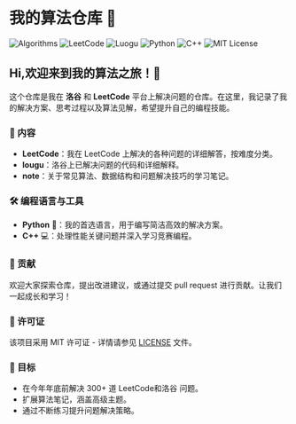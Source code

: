 # 我的算法仓库 🌟

![Algorithms](https://img.shields.io/badge/Algorithms-%E2%98%85%E2%98%85%E2%98%85%E2%98%85%E2%98%85-brightgreen)
![LeetCode](https://img.shields.io/badge/LeetCode-150%2B%20problems-orange)
![Luogu](https://img.shields.io/badge/Luogu-500%2B%20problems-blue)
![Python](https://img.shields.io/badge/Python-%E2%9C%94-blue)
![C++](https://img.shields.io/badge/C%2B%2B-%E2%9C%94-blue)
![MIT License]([https://img.shields.io/github/license/yourusername/your-repo](https://github.com/tkzzzzzz6/Algorithm_beginner_learning_notes/))

## Hi,欢迎来到我的算法之旅！🚀

这个仓库是我在 **洛谷** 和 **LeetCode** 平台上解决问题的仓库。在这里，我记录了我的解决方案、思考过程以及算法见解，希望提升自己的编程技能。

### 📝 内容

- **LeetCode**：我在 LeetCode 上解决的各种问题的详细解答，按难度分类。
- **lougu**：洛谷上已解决问题的代码和详细解释。
- **note**：关于常见算法、数据结构和问题解决技巧的学习笔记。

### 🛠️ 编程语言与工具

- **Python** 🐍：我的首选语言，用于编写简洁高效的解决方案。
- **C++** 💻：处理性能关键问题并深入学习竞赛编程。


### 🤝 贡献

欢迎大家探索仓库，提出改进建议，或通过提交 pull request 进行贡献。让我们一起成长和学习！

### 📄 许可证

该项目采用 MIT 许可证 - 详情请参见 [LICENSE](LICENSE) 文件。

### 🎯 目标

- 在今年年底前解决 300+ 道 LeetCode和洛谷 问题。
- 扩展算法笔记，涵盖高级主题。
- 通过不断练习提升问题解决策略。

